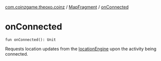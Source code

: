 [com.coinzgame.theoxo.coinz](../index.md) / [MapFragment](index.md) / [onConnected](.)

# onConnected

`fun onConnected(): Unit`

Requests location updates from the [locationEngine](#) upon the activity being connected.


